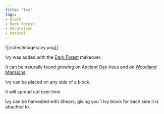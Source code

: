 ```yaml
---
title: "Ivy"
tags:
- block
- dark forest
- decoration
- natural
---
```


![[notes/images/ivy.png]]

Ivy was added with the [Dark Forest](notes/makeover/dark_forest) makeover.

It can be naturally found growing on [Ancient Oak](notes/generation/ancient_oak) trees and on [Woodland Mansions](notes/structure/mansion).

Ivy can be placed on any side of a block.

It will spread out over time.

Ivy can be harvested with Shears, giving you 1 Ivy block for each side it is attached to.